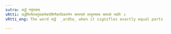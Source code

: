 ```yaml
---
sutra: अर्द्धं नपुंसकम्
vRtti: अर्द्धमित्येतन्नपुंसकमेकदेशिनैकाधिकरणेन समस्यते तत्पुरुषश्च समासो भवति ॥
vRtti_eng: The word अर्द्ध  _ardha_ when it signifles exactly equal parts i. e. halves, is always neuter, and is compounded with a word signifying a thing that has parts, provided that the thing halved is numerically one; and the compound is _Tat-purusha_.

---
```

